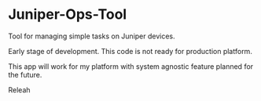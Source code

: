 # Juniper-Ops-Tool
Tool for managing simple tasks on Juniper devices.

Early stage of development. This code is not ready for production platform.

This app will work for my platform with system agnostic feature planned for the future.

Releah
